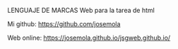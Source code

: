 LENGUAJE DE MARCAS
Web para la tarea de html

Mi github:
https://github.com/josemola

Web online:
https://josemola.github.io/jsgweb.github.io/

